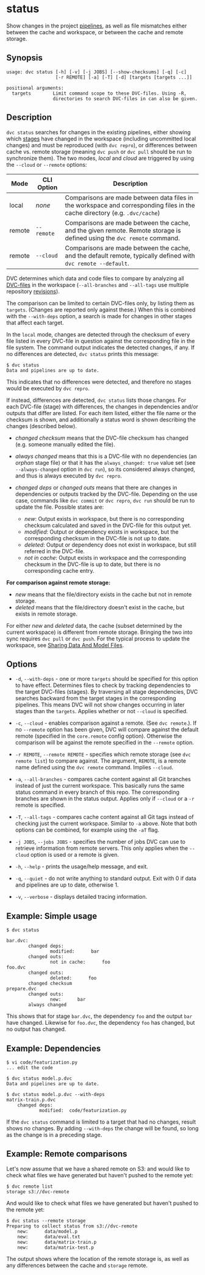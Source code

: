 # status

Show changes in the <abbr>project</abbr>
[pipelines](/doc/command-reference/pipeline), as well as file mismatches either
between the <abbr>cache</abbr> and <abbr>workspace</abbr>, or between the cache
and remote storage.

## Synopsis

```usage
usage: dvc status [-h] [-v] [-j JOBS] [--show-checksums] [-q] [-c]
                  [-r REMOTE] [-a] [-T] [-d] [targets [targets ...]]

positional arguments:
  targets        Limit command scope to these DVC-files. Using -R,
                 directories to search DVC-files in can also be given.
```

## Description

`dvc status` searches for changes in the existing pipelines, either showing
which [stages](/doc/command-reference/run) have changed in the workspace
(including uncommitted local changes) and must be reproduced (with `dvc repro`),
or differences between <abbr>cache</abbr> vs. remote storage (meaning `dvc push`
or `dvc pull` should be run to synchronize them). The two modes, _local_ and
_cloud_ are triggered by using the `--cloud` or `--remote` options:

| Mode   | CLI Option | Description                                                                                                                 |
| ------ | ---------- | --------------------------------------------------------------------------------------------------------------------------- |
| local  | _none_     | Comparisons are made between data files in the workspace and corresponding files in the cache directory (e.g. `.dvc/cache`) |
| remote | `--remote` | Comparisons are made between the cache, and the given remote. Remote storage is defined using the `dvc remote` command.     |
| remote | `--cloud`  | Comparisons are made between the cache, and the default remote, typically defined with `dvc remote --default`.              |

DVC determines which data and code files to compare by analyzing all
[DVC-files](/doc/user-guide/dvc-file-format) in the <abbr>workspace</abbr>
(`--all-branches` and `--all-tags` use multiple <abbr>repository</abbr>
[revisions](https://git-scm.com/docs/revisions)).

The comparison can be limited to certain DVC-files only, by listing them as
`targets`. (Changes are reported only against these.) When this is combined with
the `--with-deps` option, a search is made for changes in other stages that
affect each target.

In the `local` mode, changes are detected through the checksum of every file
listed in every DVC-file in question against the corresponding file in the file
system. The command output indicates the detected changes, if any. If no
differences are detected, `dvc status` prints this message:

```dvc
$ dvc status
Data and pipelines are up to date.
```

This indicates that no differences were detected, and therefore no stages would
be executed by `dvc repro`.

If instead, differences are detected, `dvc status` lists those changes. For each
DVC-file (stage) with differences, the changes in <abbr>dependencies</abbr>
and/or <abbr>outputs</abbr> that differ are listed. For each item listed, either
the file name or the checksum is shown, and additionally a status word is shown
describing the changes (described below).

- _changed checksum_ means that the <abbr>DVC-file</abbr> checksum has changed
  (e.g. someone manually edited the file).

- _always changed_ means that this is a DVC-file with no dependencies (an
  _orphan_ stage file) or that it has the `always_changed: true` value set (see
  `--always-changed` option in `dvc run`), so its considered always changed, and
  thus is always executed by `dvc repro`.

- _changed deps_ or _changed outs_ means that there are changes in dependencies
  or outputs tracked by the <abbr>DVC-file</abbr>. Depending on the use case,
  commands like `dvc commit` or `dvc repro`, `dvc run` should be run to update
  the file. Possible states are:

  - _new_: <abbr>Output</abbr> exists in workspace, but there is no
    corresponding checksum calculated and saved in the DVC-file for this output
    yet.
  - _modified_: Output or dependency exists in workspace, but the corresponding
    checksum in the DVC-file is not up to date.
  - _deleted_: Output or dependency does not exist in workspace, but still
    referred in the DVC-file.
  - _not in cache_: Output exists in workspace and the corresponding checksum in
    the DVC-file is up to date, but there is no corresponding <abbr>cache</abbr>
    entry.

**For comparison against remote storage:**

- _new_ means that the file/directory exists in the cache but not in remote
  storage.
- _deleted_ means that the file/directory doesn't exist in the cache, but exists
  in remote storage.

For either _new_ and _deleted_ data, the cache (subset determined by the current
workspace) is different from remote storage. Bringing the two into sync requires
`dvc pull` or `dvc push`. For the typical process to update the workspace, see
[Sharing Data And Model Files](/doc/use-cases/sharing-data-and-model-files).

## Options

- `-d`, `--with-deps` - one or more `targets` should be specified for this
  option to have effect. Determines files to check by tracking dependencies to
  the target DVC-files (stages). By traversing all stage dependencies, DVC
  searches backward from the target stages in the corresponding pipelines. This
  means DVC will not show changes occurring in later stages than the `targets`.
  Applies whether or not `--cloud` is specified.

- `-c`, `--cloud` - enables comparison against a remote. (See `dvc remote`.). If
  no `--remote` option has been given, DVC will compare against the default
  remote (specified in the `core.remote` config option). Otherwise the
  comparison will be against the remote specified in the `--remote` option.

- `-r REMOTE`, `--remote REMOTE` - specifies which remote storage (see
  `dvc remote list`) to compare against. The argument, `REMOTE`, is a remote
  name defined using the `dvc remote` command. Implies `--cloud`.

- `-a`, `--all-branches` - compares cache content against all Git branches
  instead of just the current workspace. This basically runs the same status
  command in every branch of this repo. The corresponding branches are shown in
  the status output. Applies only if `--cloud` or a `-r` remote is specified.

- `-T`, `--all-tags` - compares cache content against all Git tags instead of
  checking just the current workspace. Similar to `-a` above. Note that both
  options can be combined, for example using the `-aT` flag.

- `-j JOBS`, `--jobs JOBS` - specifies the number of jobs DVC can use to
  retrieve information from remote servers. This only applies when the `--cloud`
  option is used or a remote is given.

- `-h`, `--help` - prints the usage/help message, and exit.

- `-q`, `--quiet` - do not write anything to standard output. Exit with 0 if
  data and pipelines are up to date, otherwise 1.

- `-v`, `--verbose` - displays detailed tracing information.

## Example: Simple usage

```dvc
$ dvc status

bar.dvc:
        changed deps:
                modified:      bar
        changed outs:
                not in cache:      foo
foo.dvc
        changed outs:
                deleted:      foo
        changed checksum
prepare.dvc
        changed outs:
                new:      bar
        always changed
```

This shows that for stage `bar.dvc`, the dependency `foo` and the
<abbr>output</abbr> `bar` have changed. Likewise for `foo.dvc`, the dependency
`foo` has changed, but no output has changed.

## Example: Dependencies

```dvc
$ vi code/featurization.py
... edit the code

$ dvc status model.p.dvc
Data and pipelines are up to date.

$ dvc status model.p.dvc --with-deps
matrix-train.p.dvc
    changed deps:
            modified:  code/featurization.py
```

If the `dvc status` command is limited to a target that had no changes, result
shows no changes. By adding `--with-deps` the change will be found, so long as
the change is in a preceding stage.

## Example: Remote comparisons

Let's now assume that we have a shared remote on S3: and would like to check
what files we have generated but haven't pushed to the remote yet:

```dvc
$ dvc remote list
storage	s3://dvc-remote
```

And would like to check what files we have generated but haven't pushed to the
remote yet:

```dvc
$ dvc status --remote storage
Preparing to collect status from s3://dvc-remote
    new:      data/model.p
    new:      data/eval.txt
    new:      data/matrix-train.p
    new:      data/matrix-test.p
```

The output shows where the location of the remote storage is, as well as any
differences between the <abbr>cache</abbr> and `storage` remote.
